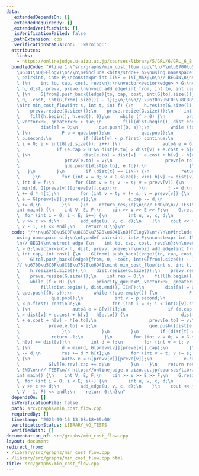 ```yaml
---
data:
  _extendedDependsOn: []
  _extendedRequiredBy: []
  _extendedVerifiedWith: []
  _isVerificationFailed: false
  _pathExtension: cpp
  _verificationStatusIcon: ':warning:'
  attributes:
    links:
    - https://onlinejudge.u-aizu.ac.jp/courses/library/5/GRL/6/GRL_6_B
  bundledCode: "#line 1 \"src/graphs/min_cost_flow.cpp\"\n/*\n\u6700\u5C0F\u8CBB\u7528\
    \u6D41\nO(FElogV)\n*/\n\n#include <bits/stdc++.h>\nusing namespace std;\n\ntypedef\
    \ pair<int, int> P;\nconstexpr int IINF = INT_MAX;\n\n// BEGIN\n\nstruct edge\
    \ {\n    int to, cap, cost, rev;\n};\n\nvector<vector<edge> > G;\nvector<int>\
    \ h, dist, prevv, preve;\n\nvoid add_edge(int from, int to, int cap, int cost)\
    \ {\n    G[from].push_back((edge){to, cap, cost, int(G[to].size())});\n    G[to].push_back((edge){from,\
    \ 0, -cost, int(G[from].size()) - 1});\n}\n\n// \u6700\u5C0F\u8CBB\u7528\u6D41\
    \nint min_cost_flow(int s, int t, int f) {\n    h.resize(G.size());\n    dist.resize(G.size());\n\
    \    prevv.resize(G.size());\n    preve.resize(G.size());\n    int res = 0;\n\
    \    fill(h.begin(), h.end(), 0);\n    while (f > 0) {\n        priority_queue<P,\
    \ vector<P>, greater<P> > que;\n        fill(dist.begin(), dist.end(), IINF);\n\
    \        dist[s] = 0;\n        que.push({0, s});\n        while (!que.empty())\
    \ {\n            P p = que.top();\n            que.pop();\n            int v =\
    \ p.second;\n            if (dist[v] < p.first) continue;\n            for (int\
    \ i = 0; i < int(G[v].size()); i++) {\n                auto& e = G[v][i];\n  \
    \              if (e.cap > 0 && dist[e.to] > dist[v] + e.cost + h[v] - h[e.to])\
    \ {\n                    dist[e.to] = dist[v] + e.cost + h[v] - h[e.to];\n   \
    \                 prevv[e.to] = v;\n                    preve[e.to] = i;\n   \
    \                 que.push({dist[e.to], e.to});\n                }\n         \
    \   }\n        }\n        if (dist[t] == IINF) {\n            return -1;\n   \
    \     }\n        for (int v = 0; v < G.size(); v++) h[v] += dist[v];\n       \
    \ int d = f;\n        for (int v = t; v != s; v = prevv[v]) {\n            d =\
    \ min(d, G[prevv[v]][preve[v]].cap);\n        }\n        f -= d;\n        res\
    \ += d * h[t];\n        for (int v = t; v != s; v = prevv[v]) {\n            auto&\
    \ e = G[prevv[v]][preve[v]];\n            e.cap -= d;\n            G[v][e.rev].cap\
    \ += d;\n        }\n    }\n    return res;\n}\n\n// END\n\n// TEST\n// https://onlinejudge.u-aizu.ac.jp/courses/library/5/GRL/6/GRL_6_B\n\
    int main() {\n    int V, E, F;\n    cin >> V >> E >> F;\n    G.resize(V);\n  \
    \  for (int i = 0; i < E; i++) {\n        int u, v, c, d;\n        cin >> u >>\
    \ v >> c >> d;\n        add_edge(u, v, c, d);\n    }\n    cout << min_cost_flow(0,\
    \ V - 1, F) << endl;\n    return 0;\n}\n"
  code: "/*\n\u6700\u5C0F\u8CBB\u7528\u6D41\nO(FElogV)\n*/\n\n#include <bits/stdc++.h>\n\
    using namespace std;\n\ntypedef pair<int, int> P;\nconstexpr int IINF = INT_MAX;\n\
    \n// BEGIN\n\nstruct edge {\n    int to, cap, cost, rev;\n};\n\nvector<vector<edge>\
    \ > G;\nvector<int> h, dist, prevv, preve;\n\nvoid add_edge(int from, int to,\
    \ int cap, int cost) {\n    G[from].push_back((edge){to, cap, cost, int(G[to].size())});\n\
    \    G[to].push_back((edge){from, 0, -cost, int(G[from].size()) - 1});\n}\n\n\
    // \u6700\u5C0F\u8CBB\u7528\u6D41\nint min_cost_flow(int s, int t, int f) {\n\
    \    h.resize(G.size());\n    dist.resize(G.size());\n    prevv.resize(G.size());\n\
    \    preve.resize(G.size());\n    int res = 0;\n    fill(h.begin(), h.end(), 0);\n\
    \    while (f > 0) {\n        priority_queue<P, vector<P>, greater<P> > que;\n\
    \        fill(dist.begin(), dist.end(), IINF);\n        dist[s] = 0;\n       \
    \ que.push({0, s});\n        while (!que.empty()) {\n            P p = que.top();\n\
    \            que.pop();\n            int v = p.second;\n            if (dist[v]\
    \ < p.first) continue;\n            for (int i = 0; i < int(G[v].size()); i++)\
    \ {\n                auto& e = G[v][i];\n                if (e.cap > 0 && dist[e.to]\
    \ > dist[v] + e.cost + h[v] - h[e.to]) {\n                    dist[e.to] = dist[v]\
    \ + e.cost + h[v] - h[e.to];\n                    prevv[e.to] = v;\n         \
    \           preve[e.to] = i;\n                    que.push({dist[e.to], e.to});\n\
    \                }\n            }\n        }\n        if (dist[t] == IINF) {\n\
    \            return -1;\n        }\n        for (int v = 0; v < G.size(); v++)\
    \ h[v] += dist[v];\n        int d = f;\n        for (int v = t; v != s; v = prevv[v])\
    \ {\n            d = min(d, G[prevv[v]][preve[v]].cap);\n        }\n        f\
    \ -= d;\n        res += d * h[t];\n        for (int v = t; v != s; v = prevv[v])\
    \ {\n            auto& e = G[prevv[v]][preve[v]];\n            e.cap -= d;\n \
    \           G[v][e.rev].cap += d;\n        }\n    }\n    return res;\n}\n\n//\
    \ END\n\n// TEST\n// https://onlinejudge.u-aizu.ac.jp/courses/library/5/GRL/6/GRL_6_B\n\
    int main() {\n    int V, E, F;\n    cin >> V >> E >> F;\n    G.resize(V);\n  \
    \  for (int i = 0; i < E; i++) {\n        int u, v, c, d;\n        cin >> u >>\
    \ v >> c >> d;\n        add_edge(u, v, c, d);\n    }\n    cout << min_cost_flow(0,\
    \ V - 1, F) << endl;\n    return 0;\n}\n"
  dependsOn: []
  isVerificationFile: false
  path: src/graphs/min_cost_flow.cpp
  requiredBy: []
  timestamp: '2023-09-16 13:08:18+09:00'
  verificationStatus: LIBRARY_NO_TESTS
  verifiedWith: []
documentation_of: src/graphs/min_cost_flow.cpp
layout: document
redirect_from:
- /library/src/graphs/min_cost_flow.cpp
- /library/src/graphs/min_cost_flow.cpp.html
title: src/graphs/min_cost_flow.cpp
---
```

